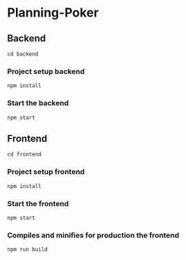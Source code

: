 # Planning-Poker

## Backend
```
cd backend
```

### Project setup backend
```
npm install
```

### Start the backend
```
npm start
```

## Frontend
```
cd frontend
```

### Project setup frontend
```
npm install
```

### Start the frontend
```
npm start
```

### Compiles and minifies for production the frontend
```
npm run build
```
